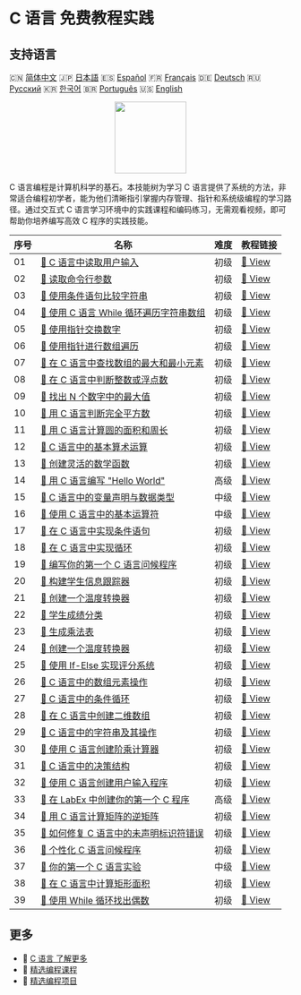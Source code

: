 # C 语言 免费教程实践

## 支持语言

🇨🇳 [简体中文](README_zh.md) 🇯🇵 [日本語](README_ja.md) 🇪🇸 [Español](README_es.md) 🇫🇷 [Français](README_fr.md) 🇩🇪 [Deutsch](README_de.md) 🇷🇺 [Русский](README_ru.md) 🇰🇷 [한국어](README_ko.md) 🇧🇷 [Português](README_pt.md) 🇺🇸 [English](README.md) 

<div align="center">
<img width="128px" src="https://file.labex.io/path/GAbMWgBPUOxV.png">
</div>

C 语言编程是计算机科学的基石。本技能树为学习 C 语言提供了系统的方法，非常适合编程初学者，能为他们清晰指引掌握内存管理、指针和系统级编程的学习路径。通过交互式 C 语言学习环境中的实践课程和编码练习，无需观看视频，即可帮助你培养编写高效 C 程序的实践技能。

|   序号 | 名称                                                                                                                              | 难度   | 教程链接                                                                                           |
|--------|-----------------------------------------------------------------------------------------------------------------------------------|--------|----------------------------------------------------------------------------------------------------|
|     01 | [📖 C 语言中读取用户输入](https://labex.io/zh/tutorials/c-read-user-input-in-c-136075)                                            | 初级   | [🔗 View](https://labex.io/zh/tutorials/c-read-user-input-in-c-136075)                             |
|     02 | [📖 读取命令行参数](https://labex.io/zh/tutorials/c-read-command-line-arguments-136077)                                           | 初级   | [🔗 View](https://labex.io/zh/tutorials/c-read-command-line-arguments-136077)                      |
|     03 | [📖 使用条件语句比较字符串](https://labex.io/zh/tutorials/c-compare-string-using-conditional-statements-136079)                   | 初级   | [🔗 View](https://labex.io/zh/tutorials/c-compare-string-using-conditional-statements-136079)      |
|     04 | [📖 使用 C 语言 While 循环遍历字符串数组](https://labex.io/zh/tutorials/c-iterating-string-array-with-c-while-loop-136081)        | 初级   | [🔗 View](https://labex.io/zh/tutorials/c-iterating-string-array-with-c-while-loop-136081)         |
|     05 | [📖 使用指针交换数字](https://labex.io/zh/tutorials/c-swapping-numbers-with-pointers-123350)                                      | 初级   | [🔗 View](https://labex.io/zh/tutorials/c-swapping-numbers-with-pointers-123350)                   |
|     06 | [📖 使用指针进行数组遍历](https://labex.io/zh/tutorials/c-array-traversal-using-pointers-123301)                                  | 初级   | [🔗 View](https://labex.io/zh/tutorials/c-array-traversal-using-pointers-123301)                   |
|     07 | [📖 在 C 语言中查找数组的最大和最小元素](https://labex.io/zh/tutorials/c-finding-largest-and-smallest-array-elements-in-c-123271) | 初级   | [🔗 View](https://labex.io/zh/tutorials/c-finding-largest-and-smallest-array-elements-in-c-123271) |
|     08 | [📖 在 C 语言中判断整数或浮点数](https://labex.io/zh/tutorials/c-determine-integer-or-float-in-c-123267)                          | 初级   | [🔗 View](https://labex.io/zh/tutorials/c-determine-integer-or-float-in-c-123267)                  |
|     09 | [📖 找出 N 个数字中的最大值](https://labex.io/zh/tutorials/c-find-the-largest-number-among-n-numbers-123252)                      | 初级   | [🔗 View](https://labex.io/zh/tutorials/c-find-the-largest-number-among-n-numbers-123252)          |
|     10 | [📖 用 C 语言判断完全平方数](https://labex.io/zh/tutorials/c-determine-perfect-square-in-c-123221)                                | 初级   | [🔗 View](https://labex.io/zh/tutorials/c-determine-perfect-square-in-c-123221)                    |
|     11 | [📖 用 C 语言计算圆的面积和周长](https://labex.io/zh/tutorials/c-circle-area-and-circumference-in-c-123197)                       | 初级   | [🔗 View](https://labex.io/zh/tutorials/c-circle-area-and-circumference-in-c-123197)               |
|     12 | [📖 C 语言中的基本算术运算](https://labex.io/zh/tutorials/c-basic-arithmetic-operations-in-c-438262)                              | 初级   | [🔗 View](https://labex.io/zh/tutorials/c-basic-arithmetic-operations-in-c-438262)                 |
|     13 | [📖 创建灵活的数学函数](https://labex.io/zh/tutorials/c-create-flexible-math-functions-446161)                                    | 初级   | [🔗 View](https://labex.io/zh/tutorials/c-create-flexible-math-functions-446161)                   |
|     14 | [📖 用 C 语言编写 "Hello World"](https://labex.io/zh/tutorials/c-create-hello-world-in-c-438286)                                  | 高级   | [🔗 View](https://labex.io/zh/tutorials/c-create-hello-world-in-c-438286)                          |
|     15 | [📖 C 语言中的变量声明与数据类型](https://labex.io/zh/tutorials/c-declare-variables-and-data-types-in-c-438287)                   | 中级   | [🔗 View](https://labex.io/zh/tutorials/c-declare-variables-and-data-types-in-c-438287)            |
|     16 | [📖 使用 C 语言中的基本运算符](https://labex.io/zh/tutorials/c-use-basic-operators-in-c-438288)                                   | 中级   | [🔗 View](https://labex.io/zh/tutorials/c-use-basic-operators-in-c-438288)                         |
|     17 | [📖 在 C 语言中实现条件语句](https://labex.io/zh/tutorials/c-implement-conditionals-in-c-438331)                                  | 初级   | [🔗 View](https://labex.io/zh/tutorials/c-implement-conditionals-in-c-438331)                      |
|     18 | [📖 在 C 语言中实现循环](https://labex.io/zh/tutorials/c-implement-loops-in-c-438332)                                             | 初级   | [🔗 View](https://labex.io/zh/tutorials/c-implement-loops-in-c-438332)                             |
|     19 | [📖 编写你的第一个 C 语言问候程序](https://labex.io/zh/tutorials/c-craft-your-first-c-greeting-438337)                            | 初级   | [🔗 View](https://labex.io/zh/tutorials/c-craft-your-first-c-greeting-438337)                      |
|     20 | [📖 构建学生信息跟踪器](https://labex.io/zh/tutorials/c-build-student-information-tracker-438353)                                 | 初级   | [🔗 View](https://labex.io/zh/tutorials/c-build-student-information-tracker-438353)                |
|     21 | [📖 创建一个温度转换器](https://labex.io/zh/tutorials/c-create-a-temperature-converter-438383)                                    | 初级   | [🔗 View](https://labex.io/zh/tutorials/c-create-a-temperature-converter-438383)                   |
|     22 | [📖 学生成绩分类](https://labex.io/zh/tutorials/c-classify-student-grades-438387)                                                 | 初级   | [🔗 View](https://labex.io/zh/tutorials/c-classify-student-grades-438387)                          |
|     23 | [📖 生成乘法表](https://labex.io/zh/tutorials/c-generate-multiplication-tables-438391)                                            | 初级   | [🔗 View](https://labex.io/zh/tutorials/c-generate-multiplication-tables-438391)                   |
|     24 | [📖 创建一个温度转换器](https://labex.io/zh/tutorials/c-create-a-temperature-converter-446144)                                    | 初级   | [🔗 View](https://labex.io/zh/tutorials/c-create-a-temperature-converter-446144)                   |
|     25 | [📖 使用 If-Else 实现评分系统](https://labex.io/zh/tutorials/c-implement-grading-system-with-if-else-446149)                      | 初级   | [🔗 View](https://labex.io/zh/tutorials/c-implement-grading-system-with-if-else-446149)            |
|     26 | [📖 C 语言中的数组元素操作](https://labex.io/zh/tutorials/c-manipulate-array-elements-in-c-438261)                                | 初级   | [🔗 View](https://labex.io/zh/tutorials/c-manipulate-array-elements-in-c-438261)                   |
|     27 | [📖 C 语言中的条件循环](https://labex.io/zh/tutorials/c-conditional-loops-in-c-438260)                                            | 初级   | [🔗 View](https://labex.io/zh/tutorials/c-conditional-loops-in-c-438260)                           |
|     28 | [📖 在 C 语言中创建二维数组](https://labex.io/zh/tutorials/c-create-two-dimensional-arrays-in-c-438259)                           | 初级   | [🔗 View](https://labex.io/zh/tutorials/c-create-two-dimensional-arrays-in-c-438259)               |
|     29 | [📖 C 语言中的字符串及其操作](https://labex.io/zh/tutorials/c-strings-and-manipulate-them-in-c-438258)                            | 初级   | [🔗 View](https://labex.io/zh/tutorials/c-strings-and-manipulate-them-in-c-438258)                 |
|     30 | [📖 使用 C 语言创建阶乘计算器](https://labex.io/zh/tutorials/c-create-factorial-calculator-in-c-438256)                           | 初级   | [🔗 View](https://labex.io/zh/tutorials/c-create-factorial-calculator-in-c-438256)                 |
|     31 | [📖 C 语言中的决策结构](https://labex.io/zh/tutorials/c-decision-making-structures-in-c-438255)                                   | 初级   | [🔗 View](https://labex.io/zh/tutorials/c-decision-making-structures-in-c-438255)                  |
|     32 | [📖 使用 C 语言创建用户输入程序](https://labex.io/zh/tutorials/c-create-user-input-program-in-c-438242)                           | 初级   | [🔗 View](https://labex.io/zh/tutorials/c-create-user-input-program-in-c-438242)                   |
|     33 | [📖 在 LabEx 中创建你的第一个 C 程序](https://labex.io/zh/tutorials/c-create-your-first-c-program-in-labex-438241)                | 高级   | [🔗 View](https://labex.io/zh/tutorials/c-create-your-first-c-program-in-labex-438241)             |
|     34 | [📖 用 C 语言计算矩阵的逆矩阵](https://labex.io/zh/tutorials/c-compute-the-inverse-of-a-matrix-in-c-435161)                       | 初级   | [🔗 View](https://labex.io/zh/tutorials/c-compute-the-inverse-of-a-matrix-in-c-435161)             |
|     35 | [📖 如何修复 C 语言中的未声明标识符错误](https://labex.io/zh/tutorials/c-how-to-fix-undeclared-identifier-in-c-419180)            | 初级   | [🔗 View](https://labex.io/zh/tutorials/c-how-to-fix-undeclared-identifier-in-c-419180)            |
|     36 | [📖 个性化 C 语言问候程序](https://labex.io/zh/tutorials/c-personalized-c-greeting-391828)                                        | 初级   | [🔗 View](https://labex.io/zh/tutorials/c-personalized-c-greeting-391828)                          |
|     37 | [📖 你的第一个 C 语言实验](https://labex.io/zh/tutorials/c-your-first-c-lab-391824)                                               | 中级   | [🔗 View](https://labex.io/zh/tutorials/c-your-first-c-lab-391824)                                 |
|     38 | [📖 在 C 语言中计算矩形面积](https://labex.io/zh/tutorials/c-calculating-rectangle-area-in-c-136085)                              | 初级   | [🔗 View](https://labex.io/zh/tutorials/c-calculating-rectangle-area-in-c-136085)                  |
|     39 | [📖 使用 While 循环找出偶数](https://labex.io/zh/tutorials/c-using-while-loop-to-find-even-numbers-136083)                        | 初级   | [🔗 View](https://labex.io/zh/tutorials/c-using-while-loop-to-find-even-numbers-136083)            |

## 更多

- 🔗 [C 语言 了解更多](https://labex.io/zh/skilltrees/c)
- 🔗 [精选编程课程](https://github.com/labex-labs/awesome-programming-courses)
- 🔗 [精选编程项目](https://github.com/labex-labs/awesome-programming-projects)

